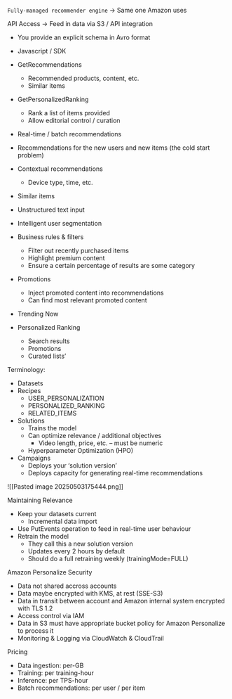 `Fully-managed recommender engine`
→ Same one Amazon uses

API Access
→ Feed in data via S3 / API integration
- You provide an explicit schema in Avro format
- Javascript / SDK
- GetRecommendations
	- Recommended products, content, etc.
	- Similar items
- GetPersonalizedRanking
	- Rank a list of items provided
	- Allow editorial control / curation


- Real-time / batch recommendations
- Recommendations for the new users and new items (the cold start problem)
- Contextual recommendations
	- Device type, time, etc.
- Similar items
- Unstructured text input
- Intelligent user segmentation


- Business rules & filters
	- Filter out recently purchased items
	- Highlight premium content
	- Ensure a certain percentage of results are some category
- Promotions
	- Inject promoted content into recommendations
	- Can find most relevant promoted content
- Trending Now
- Personalized Ranking
	- Search results
	- Promotions
	- Curated lists’

Terminology:
- Datasets
- Recipes
	- USER_PERSONALIZATION
	- PERSONALIZED_RANKING
	- RELATED_ITEMS
- Solutions
	- Trains the model
	- Can optimize relevance / additional objectives
		- Video length, price, etc. – must be numeric
	- Hyperparameter Optimization (HPO)
- Campaigns
	- Deploys your ‘solution version’
	- Deploys capacity for generating real-time recommendations

![[Pasted image 20250503175444.png]]

Maintaining Relevance
- Keep your datasets current
	- Incremental data import
- Use PutEvents operation to feed in real-time user behaviour
- Retrain the model
	- They call this a new solution version
	- Updates every 2 hours by default
	- Should do a full retraining weekly (trainingMode=FULL)


Amazon Personalize Security
- Data not shared accross accounts
- Data maybe encrypted with KMS, at rest (SSE-S3)
- Data in transit between account and Amazon internal system encrypted with TLS 1.2
- Access control via IAM
- Data in S3 must have appropriate bucket policy for Amazon Personalize to process it
- Monitoring & Logging via CloudWatch & CloudTrail 

Pricing
- Data ingestion: per-GB
- Training: per training-hour
- Inference: per TPS-hour
- Batch recommendations: per user / per item

